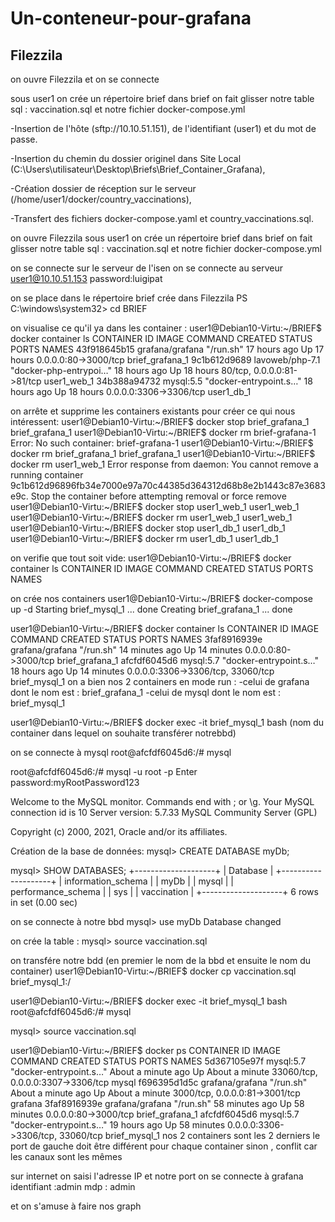 # Un-conteneur-pour-grafana
  
## Filezzila 
on ouvre Filezzila  et on se connecte 








sous user1 on crée un répertoire brief
dans brief on fait glisser notre table sql : vaccination.sql et notre fichier docker-compose.yml

-Insertion de l'hôte (sftp://10.10.51.151), de l'identifiant (user1) et du mot de passe.

-Insertion du chemin du dossier originel dans Site Local (C:\Users\utilisateur\Desktop\Briefs\Brief_Container_Grafana\),

-Création dossier de réception sur le serveur (/home/user1/docker/country_vaccinations),

-Transfert des fichiers docker-compose.yaml et country_vaccinations.sql.




on ouvre Filezzila
sous user1 on crée un répertoire brief
dans brief on fait glisser notre table sql : vaccination.sql et notre fichier docker-compose.yml

on se connecte sur le serveur de l'isen
on se connecte au serveur
user1@10.10.51.153
password:luigipat

on se place dans le répertoire brief crée dans Filezzila
PS C:\windows\system32> cd BRIEF

on visualise ce qu'il ya dans les container :
user1@Debian10-Virtu:~/BRIEF$ docker container ls
CONTAINER ID   IMAGE             COMMAND                  CREATED        STATUS        PORTS                        NAMES
43f918645b15   grafana/grafana   "/run.sh"                17 hours ago   Up 17 hours   0.0.0.0:80->3000/tcp         brief_grafana_1
9c1b612d9689   lavoweb/php-7.1   "docker-php-entrypoi…"   18 hours ago   Up 18 hours   80/tcp, 0.0.0.0:81->81/tcp   user1_web_1
34b388a94732   mysql:5.5         "docker-entrypoint.s…"   18 hours ago   Up 18 hours   0.0.0.0:3306->3306/tcp       user1_db_1

on arrête et supprime les containers existants pour créer ce qui nous intéressent:
user1@Debian10-Virtu:~/BRIEF$ docker stop brief_grafana_1
brief_grafana_1
user1@Debian10-Virtu:~/BRIEF$ docker rm brief-grafana-1
Error: No such container: brief-grafana-1
user1@Debian10-Virtu:~/BRIEF$ docker rm brief_grafana_1
brief_grafana_1
user1@Debian10-Virtu:~/BRIEF$ docker rm user1_web_1
Error response from daemon: You cannot remove a running container 9c1b612d96896fb34e7000e97a70c44385d364312d68b8e2b1443c87e3683e9c. Stop the container before attempting removal or force remove
user1@Debian10-Virtu:~/BRIEF$ docker stop user1_web_1
user1_web_1
user1@Debian10-Virtu:~/BRIEF$ docker rm user1_web_1
user1_web_1
user1@Debian10-Virtu:~/BRIEF$ docker stop user1_db_1
user1_db_1
user1@Debian10-Virtu:~/BRIEF$ docker rm user1_db_1
user1_db_1

on verifie que tout soit vide:
user1@Debian10-Virtu:~/BRIEF$ docker container ls
CONTAINER ID   IMAGE     COMMAND   CREATED   STATUS    PORTS     NAMES

on crée nos containers
user1@Debian10-Virtu:~/BRIEF$ docker-compose up -d
Starting brief_mysql_1   ... done
Creating brief_grafana_1 ... done

user1@Debian10-Virtu:~/BRIEF$ docker container ls
CONTAINER ID   IMAGE             COMMAND                  CREATED          STATUS          PORTS                               NAMES
3faf8916939e   grafana/grafana   "/run.sh"                14 minutes ago   Up 14 minutes   0.0.0.0:80->3000/tcp                brief_grafana_1
afcfdf6045d6   mysql:5.7         "docker-entrypoint.s…"   18 hours ago     Up 14 minutes   0.0.0.0:3306->3306/tcp, 33060/tcp   brief_mysql_1
on a bien nos 2 containers en mode run  :
-celui de grafana dont le nom est : brief_grafana_1
-celui de mysql dont le nom est : brief_mysql_1


user1@Debian10-Virtu:~/BRIEF$ docker exec -it brief_mysql_1  bash (nom du container dans lequel on souhaite transférer notrebbd)

on se connecte à mysql
root@afcfdf6045d6:/# mysql

root@afcfdf6045d6:/# mysql -u root -p
Enter password:myRootPassword123

Welcome to the MySQL monitor.  Commands end with ; or \g.
Your MySQL connection id is 10
Server version: 5.7.33 MySQL Community Server (GPL)

Copyright (c) 2000, 2021, Oracle and/or its affiliates.

Création de la base de données:
mysql> CREATE DATABASE myDb;

mysql> SHOW DATABASES;
+--------------------+
| Database           |
+--------------------+
| information_schema |
| myDb               |
| mysql              |
| performance_schema |
| sys                |
| vaccination        |
+--------------------+
6 rows in set (0.00 sec)

on se connecte à notre bbd
mysql> use myDb
Database changed

on crée la table :
mysql> source vaccination.sql


on transfére notre bdd (en premier le nom de la bbd et ensuite le nom du container)
user1@Debian10-Virtu:~/BRIEF$ docker cp vaccination.sql brief_mysql_1:/

user1@Debian10-Virtu:~/BRIEF$ docker exec -it brief_mysql_1  bash
root@afcfdf6045d6:/# mysql

mysql> source vaccination.sql


user1@Debian10-Virtu:~/BRIEF$ docker ps
CONTAINER ID   IMAGE             COMMAND                  CREATED              STATUS              PORTS                               NAMES
5d367105e97f   mysql:5.7         "docker-entrypoint.s…"   About a minute ago   Up About a minute   33060/tcp, 0.0.0.0:3307->3306/tcp   mysql
f696395d1d5c   grafana/grafana   "/run.sh"                About a minute ago   Up About a minute   3000/tcp, 0.0.0.0:81->3001/tcp      grafana
3faf8916939e   grafana/grafana   "/run.sh"                58 minutes ago       Up 58 minutes       0.0.0.0:80->3000/tcp                brief_grafana_1
afcfdf6045d6   mysql:5.7         "docker-entrypoint.s…"   19 hours ago         Up 58 minutes       0.0.0.0:3306->3306/tcp, 33060/tcp   brief_mysql_1
nos 2 containers sont les 2 derniers
le port de gauche doit être différent pour chaque container sinon , conflit car les canaux sont les mêmes

sur internet on saisi l'adresse IP et notre port
on se connecte à grafana
identifiant :admin
mdp : admin 

et on s'amuse à faire nos graph
